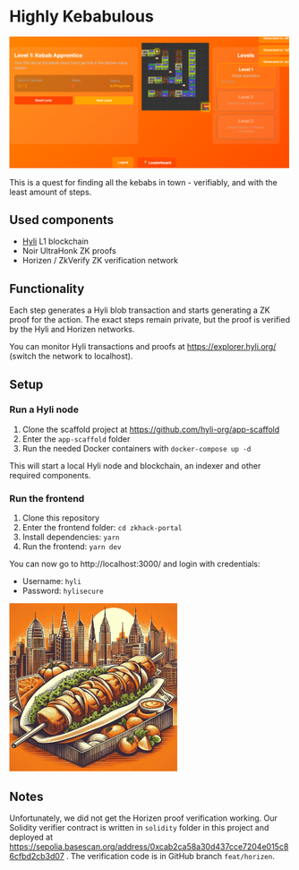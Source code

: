 # Highly Kebabulous

<img src="front.png" alt="Game screenshot" width="500" />

This is a quest for finding all the kebabs in town - verifiably, and with the least amount of steps.

## Used components

- [Hyli](https://hyli.org/) L1 blockchain
- Noir UltraHonk ZK proofs
- Horizen / ZkVerify ZK verification network

## Functionality

Each step generates a Hyli blob transaction and starts generating a ZK proof for the action. The exact steps remain private, but the proof is verified by the Hyli and Horizen networks.

You can monitor Hyli transactions and proofs at https://explorer.hyli.org/ (switch the network to localhost).

## Setup

### Run a Hyli node

1. Clone the scaffold project at https://github.com/hyli-org/app-scaffold
1. Enter the `app-scaffold` folder
1. Run the needed Docker containers with `docker-compose up -d`

This will start a local Hyli node and blockchain, an indexer and other required components.

### Run the frontend

1. Clone this repository
1. Enter the frontend folder: `cd zkhack-portal`
1. Install dependencies: `yarn`
1. Run the frontend: `yarn dev`

You can now go to http://localhost:3000/ and login with credentials:
- Username: `hyli`
- Password: `hylisecure`

<img src="kebab.jpg" alt="Highly Kebabulous" width="300" />

## Notes

Unfortunately, we did not get the Horizen proof verification working. Our Solidity verifier contract is written in `solidity` folder in this project and deployed at https://sepolia.basescan.org/address/0xcab2ca58a30d437cce7204e015c86cfbd2cb3d07 . The verification code is in GitHub branch `feat/horizen`.

